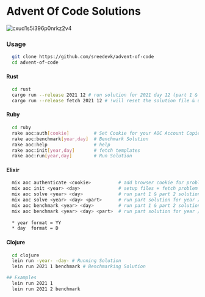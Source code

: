 # Advent Of Code Solutions

![cxud1s5i396p0nrkz2v4](https://user-images.githubusercontent.com/36154121/144250485-dcf907f5-57a8-4137-8e7a-41e0fe89bce3.png)

### Usage

```bash
  git clone https://github.com/sreedevk/advent-of-code
  cd advent-of-code
```

#### Rust

```bash
  cd rust
  cargo run --release 2021 12 # run solution for 2021 day 12 (part 1 & 2)
  cargo run --release fetch 2021 12 # !will reset the solution file & update the example + data files
```

#### Ruby
```bash
  cd ruby
  rake aoc:auth[cookie]         # Set Cookie for your AOC Account Copied from the browser
  rake aoc:benchmark[year,day]  # Benchmark Solution
  rake aoc:help                 # help
  rake aoc:init[year,day]       # fetch templates
  rake aoc:run[year,day]        # Run Solution
```

#### Elixir

```bash
  mix aoc authenticate <cookie>          # add browser cookie for problem fetching from adventofcode.com
  mix aoc init <year> <day>              # setup files + fetch problem for solving
  mix aoc solve <year> <day>             # run part 1 & part 2 solution for year / day
  mix aoc solve <year> <day> <part>      # run part solution for year / day
  mix aoc benchmark <year> <day>         # run part 1 & part 2 solution for year / day
  mix aoc benchmark <year> <day> <part>  # run part solution for year / day / part
  
  * year format = YY
  * day  format = D
```

#### Clojure

```bash
  cd clojure
  lein run -year- -day- # Running Solution
  lein run 2021 1 benchmark # Benchmarking Solution

## Examples
  lein run 2021 1
  lein run 2021 2 benchmark
```
